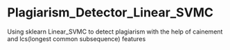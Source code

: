 # Plagiarism_Detector_Linear_SVMC
 Using sklearn Linear_SVMC to detect plagiarism with the help of cainement and lcs(longest common subsequence) features
